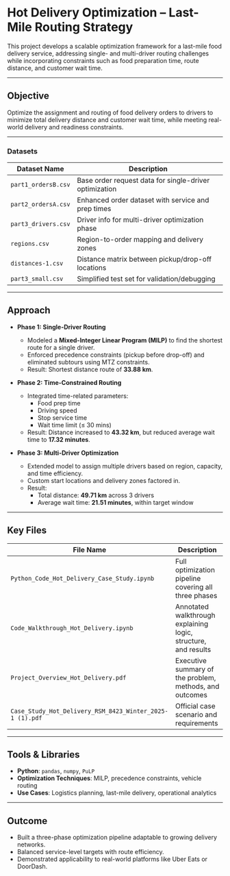 # Hot Delivery Optimization – Last-Mile Routing Strategy

This project develops a scalable optimization framework for a last-mile food delivery service, addressing single- and multi-driver routing challenges while incorporating constraints such as food preparation time, route distance, and customer wait time.

---

## Objective

Optimize the assignment and routing of food delivery orders to drivers to minimize total delivery distance and customer wait time, while meeting real-world delivery and readiness constraints.

---

### Datasets

| Dataset Name              | Description |
|---------------------------|-------------|
| `part1_ordersB.csv`       | Base order request data for single-driver optimization |
| `part2_ordersA.csv`       | Enhanced order dataset with service and prep times |
| `part3_drivers.csv`       | Driver info for multi-driver optimization phase |
| `regions.csv`             | Region-to-order mapping and delivery zones |
| `distances-1.csv`         | Distance matrix between pickup/drop-off locations |
| `part3_small.csv`         | Simplified test set for validation/debugging |

---

## Approach

- **Phase 1: Single-Driver Routing**  
  - Modeled a **Mixed-Integer Linear Program (MILP)** to find the shortest route for a single driver.  
  - Enforced precedence constraints (pickup before drop-off) and eliminated subtours using MTZ constraints.  
  - Result: Shortest distance route of **33.88 km**.

- **Phase 2: Time-Constrained Routing**  
  - Integrated time-related parameters:
    - Food prep time
    - Driving speed
    - Stop service time
    - Wait time limit (≤ 30 mins)  
  - Result: Distance increased to **43.32 km**, but reduced average wait time to **17.32 minutes**.

- **Phase 3: Multi-Driver Optimization**  
  - Extended model to assign multiple drivers based on region, capacity, and time efficiency.  
  - Custom start locations and delivery zones factored in.  
  - Result:
    - Total distance: **49.71 km** across 3 drivers  
    - Average wait time: **21.51 minutes**, within target window

---

## Key Files

| File Name                                     | Description |
|----------------------------------------------|-------------|
| `Python_Code_Hot_Delivery_Case_Study.ipynb`  | Full optimization pipeline covering all three phases |
| `Code_Walkthrough_Hot_Delivery.ipynb`        | Annotated walkthrough explaining logic, structure, and results |
| `Project_Overview_Hot_Delivery.pdf`          | Executive summary of the problem, methods, and outcomes |
| `Case_Study_Hot_Delivery_RSM_8423_Winter_2025-1 (1).pdf` | Official case scenario and requirements |

---

## Tools & Libraries

- **Python**: `pandas`, `numpy`, `PuLP`
- **Optimization Techniques**: MILP, precedence constraints, vehicle routing
- **Use Cases**: Logistics planning, last-mile delivery, operational analytics

---

## Outcome

- Built a three-phase optimization pipeline adaptable to growing delivery networks.  
- Balanced service-level targets with route efficiency.  
- Demonstrated applicability to real-world platforms like Uber Eats or DoorDash.
